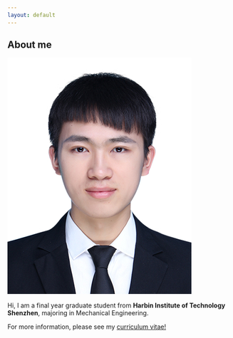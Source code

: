 ```yaml
---
layout: default
---
```


## About me

<img class="profile-picture" src="sherlock.jpg">

Hi, I am a final year graduate student from **Harbin Institute of Technology Shenzhen**, majoring in Mechanical Engineering.

For more information, please see my [curriculum vitae!](https://danielsong001.github.io/page/CV.pdf)
